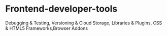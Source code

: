 # Frontend-developer-tools
Debugging &amp; Testing, Versioning &amp; Cloud Storage, Libraries &amp; Plugins, CSS &amp; HTML5 Frameworks,Browser Addons
